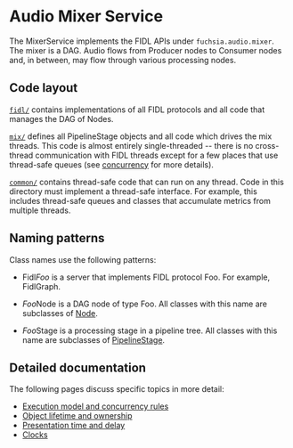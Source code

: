 # Audio Mixer Service

The MixerService implements the FIDL APIs under `fuchsia.audio.mixer`. The mixer
is a DAG. Audio flows from Producer nodes to Consumer nodes and, in between, may
flow through various processing nodes.

## Code layout

[`fidl/`](../fidl/) contains implementations of all FIDL protocols and all code
that manages the DAG of Nodes.

[`mix/`](../mix/) defines all PipelineStage objects and all code which drives
the mix threads. This code is almost entirely single-threaded -- there is no
cross-thread communication with FIDL threads except for a few places that use
thread-safe queues (see [concurrency](execution_model.md#concurrency) for more
details).

[`common/`](../common/) contains thread-safe code that can run on any thread.
Code in this directory must implement a thread-safe interface. For example, this
includes thread-safe queues and classes that accumulate metrics from multiple
threads.

## Naming patterns

Class names use the following patterns:

*   Fidl*Foo* is a server that implements FIDL protocol Foo. For example,
    FidlGraph.

*   *Foo*Node is a DAG node of type Foo. All classes with this name are
    subclasses of [Node](../fidl/node.h).

*   *Foo*Stage is a processing stage in a pipeline tree. All classes with this
    name are subclasses of [PipelineStage](../mix/pipeline_stage.h).

## Detailed documentation

The following pages discuss specific topics in more detail:

*   [Execution model and concurrency rules](execution_model.md)
*   [Object lifetime and ownership](lifetime_and_ownership.md)
*   [Presentation time and delay](presentation_time_and_delay.md)
*   [Clocks](clocks.md)
